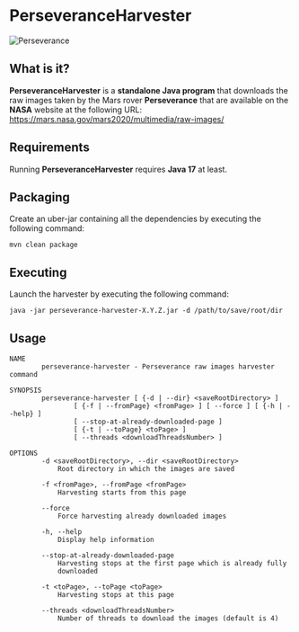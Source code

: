 PerseveranceHarvester
=====================
![Perseverance](https://i.imgur.com/ExA4dY8.png "Image Credit: NASA/JPL-Caltech")

What is it?
-----------
**PerseveranceHarvester** is a **standalone Java program** that downloads the raw images taken by the Mars rover **Perseverance** that are available on the **NASA** website at the following URL: <https://mars.nasa.gov/mars2020/multimedia/raw-images/>

Requirements
------------
Running **PerseveranceHarvester** requires **Java 17** at least.

Packaging
---------
Create an uber-jar containing all the dependencies by executing the following command:
```
mvn clean package
```

Executing
---------
Launch the harvester by executing the following command:
```
java -jar perseverance-harvester-X.Y.Z.jar -d /path/to/save/root/dir
```

Usage
-----
```
NAME
        perseverance-harvester - Perseverance raw images harvester command

SYNOPSIS
        perseverance-harvester [ {-d | --dir} <saveRootDirectory> ]
                [ {-f | --fromPage} <fromPage> ] [ --force ] [ {-h | --help} ]
                [ --stop-at-already-downloaded-page ]
                [ {-t | --toPage} <toPage> ]
                [ --threads <downloadThreadsNumber> ]

OPTIONS
        -d <saveRootDirectory>, --dir <saveRootDirectory>
            Root directory in which the images are saved

        -f <fromPage>, --fromPage <fromPage>
            Harvesting starts from this page

        --force
            Force harvesting already downloaded images

        -h, --help
            Display help information

        --stop-at-already-downloaded-page
            Harvesting stops at the first page which is already fully
            downloaded

        -t <toPage>, --toPage <toPage>
            Harvesting stops at this page

        --threads <downloadThreadsNumber>
            Number of threads to download the images (default is 4)
```